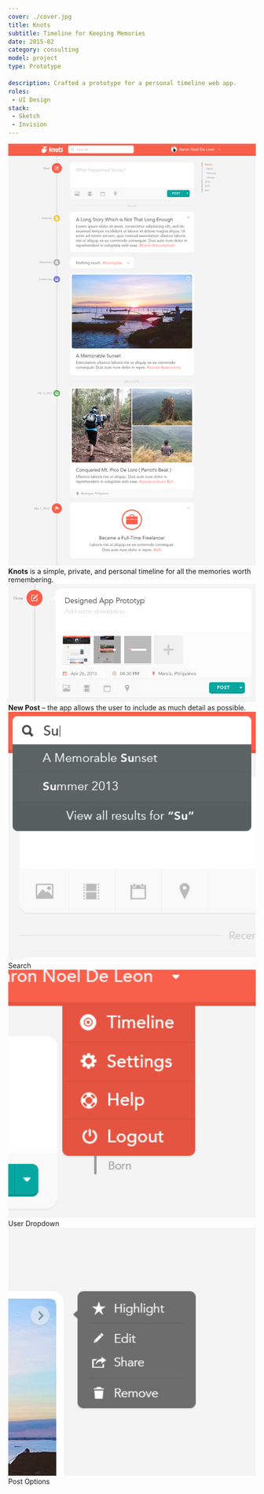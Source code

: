 ```yaml
---
cover: ./cover.jpg
title: Knots
subtitle: Timeline for Keeping Memories
date: 2015-02
category: consulting
model: project
type: Prototype

description: Crafted a prototype for a personal timeline web app.
roles:
 - UI Design
stack:
 - Sketch
 - Invision
---
```


<div class="ui-screenshot">
	<img alt="Landing Page" src="./landing.png" title="Landing Page" />
</div>
<figcaption>
	<strong>Knots</strong> is a simple, private, and personal timeline for all the memories worth remembering.
</figcaption>

<div class="ui-screenshot">
	<img alt="Compose" src="./compose.png" title="Compose" />
</div>
<figcaption>
	<strong>New Post</strong> – the app allows the user to include as much detail as possible.
</figcaption>

<div class="grid three-column">
	<div>
		<div class="ui-screenshot">
			<img alt="Search" src="./search.png" title="Search" />
		</div>
		<figcaption>Search</figcaption>
	</div>
	<div>
		<div class="ui-screenshot">
			<img alt="User Dropdown" src="./user-dropdown.png" title="User Dropdown" />
		</div>
		<figcaption>User Dropdown</figcaption>
	</div>
	<div>
		<div class="ui-screenshot">
			<img alt="Post Options" src="./post-options.png" title="Post Options" />
		</div>
		<figcaption>Post Options</figcaption>
	</div>
</div>
